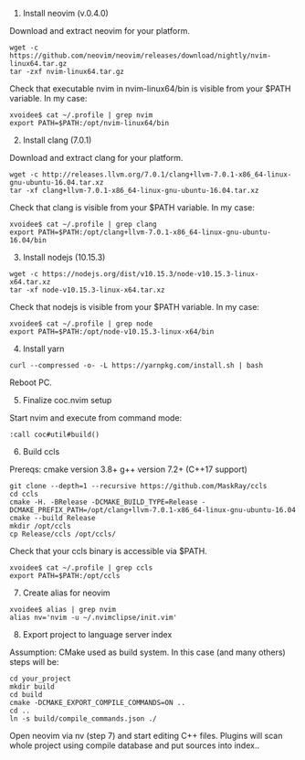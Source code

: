 1. Install neovim (v.0.4.0)

Download and extract neovim for your platform.

```
wget -c https://github.com/neovim/neovim/releases/download/nightly/nvim-linux64.tar.gz
tar -zxf nvim-linux64.tar.gz
```

Check that executable nvim in nvim-linux64/bin is visible from your $PATH variable. In my case:

```
xvoidee$ cat ~/.profile | grep nvim
export PATH=$PATH:/opt/nvim-linux64/bin
```

2. Install clang (7.0.1)

Download and extract clang for your platform.

```
wget -c http://releases.llvm.org/7.0.1/clang+llvm-7.0.1-x86_64-linux-gnu-ubuntu-16.04.tar.xz
tar -xf clang+llvm-7.0.1-x86_64-linux-gnu-ubuntu-16.04.tar.xz 
```

Check that clang is visible from your $PATH variable. In my case:

```
xvoidee$ cat ~/.profile | grep clang
export PATH=$PATH:/opt/clang+llvm-7.0.1-x86_64-linux-gnu-ubuntu-16.04/bin
```

3. Install nodejs (10.15.3)

```
wget -c https://nodejs.org/dist/v10.15.3/node-v10.15.3-linux-x64.tar.xz
tar -xf node-v10.15.3-linux-x64.tar.xz 
```
Check that nodejs is visible from your $PATH variable. In my case:

```
xvoidee$ cat ~/.profile | grep node
export PATH=$PATH:/opt/node-v10.15.3-linux-x64/bin
```
4. Install yarn

```
curl --compressed -o- -L https://yarnpkg.com/install.sh | bash
```

Reboot PC.

5. Finalize coc.nvim setup

Start nvim and execute from command mode:

```
:call coc#util#build()
```

6. Build ccls

Prereqs:
cmake version 3.8+
g++ version 7.2+ (C++17 support)

```
git clone --depth=1 --recursive https://github.com/MaskRay/ccls
cd ccls
cmake -H. -BRelease -DCMAKE_BUILD_TYPE=Release -DCMAKE_PREFIX_PATH=/opt/clang+llvm-7.0.1-x86_64-linux-gnu-ubuntu-16.04
cmake --build Release
mkdir /opt/ccls
cp Release/ccls /opt/ccls/
```

Check that your ccls binary is accessible via $PATH.

```
xvoidee$ cat ~/.profile | grep ccls
export PATH=$PATH:/opt/ccls
```

7. Create alias for neovim

```
xvoidee$ alias | grep nvim
alias nv='nvim -u ~/.nvimclipse/init.vim'
```
8. Export project to language server index

Assumption: CMake used as build system. In this case (and many others) steps will be:

```
cd your_project
mkdir build
cd build
cmake -DCMAKE_EXPORT_COMPILE_COMMANDS=ON ..
cd ..
ln -s build/compile_commands.json ./
```

Open neovim via nv (step 7) and start editing C++ files. Plugins will scan whole project using compile database and put sources into index..
